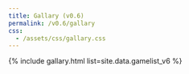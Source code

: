 ```yaml
---
title: Gallary (v0.6)
permalink: /v0.6/gallary
css: 
  - /assets/css/gallary.css
---
```


{% include gallary.html list=site.data.gamelist_v6 %}
